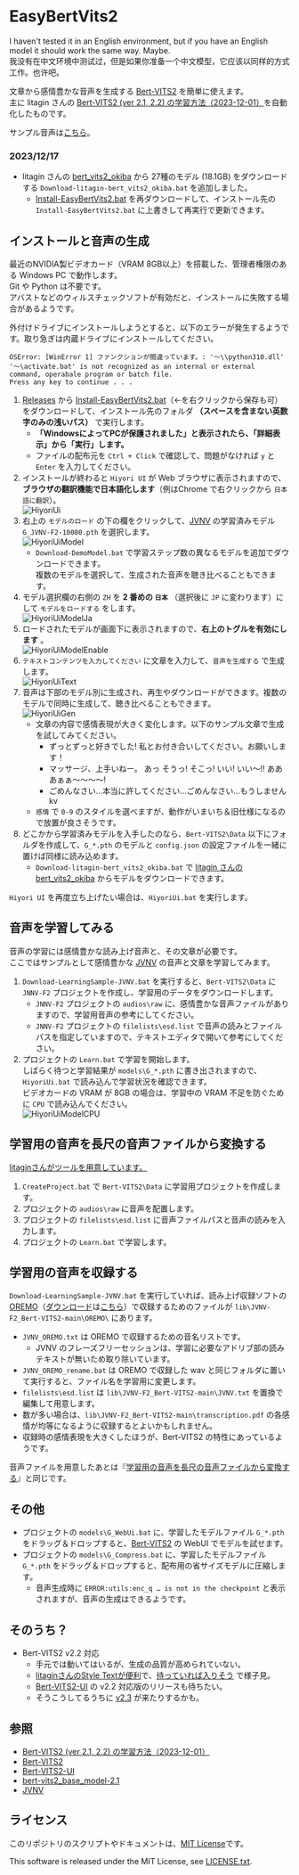 ﻿# EasyBertVits2

I haven't tested it in an English environment, but if you have an English model it should work the same way. Maybe.<br>我没有在中文环境中测试过，但是如果你准备一个中文模型，它应该以同样的方式工作。也许吧。

文章から感情豊かな音声を生成する [Bert-VITS2](https://github.com/fishaudio/Bert-VITS2) を簡単に使えます。<br>主に litagin さんの  [Bert-VITS2 (ver 2.1, 2.2) の学習方法（2023-12-01）](https://zenn.dev/litagin/articles/b1ddc1da5ea2b3)を自動化したものです。

サンプル音声は[こちら](https://twitter.com/Zuntan03/status/1735947687466557733)。

### 2023/12/17

- litagin さんの [bert_vits2_okiba](https://huggingface.co/litagin/bert_vits2_okiba) から 27種のモデル (18.1GB) をダウンロードする `Download-litagin-bert_vits2_okiba.bat` を追加しました。
	- [Install-EasyBertVits2.bat](https://github.com/Zuntan03/EasyBertVits2/releases/download/v2.1.1/Install-EasyBertVits2.bat) を再ダウンロードして、インストール先の `Install-EasyBertVits2.bat` に上書きして再実行で更新できます。

## インストールと音声の生成

最近のNVIDIA製ビデオカード（VRAM 8GB以上）を搭載した、管理者権限のある Windows PC で動作します。<br>Git や Python は不要です。<br>アバストなどのウィルスチェックソフトが有効だと、インストールに失敗する場合があるようです。

外付けドライブにインストールしようとすると、以下のエラーが発生するようです。取り急ぎは内蔵ドライブにインストールしてください。
```
OSError: [WinError 1] ファンクションが間違っています。: '～\\python310.dll'
'～\activate.bat' is not recognized as an internal or external command, operabale program or batch file.
Press any key to continue . . .
```

1. [Releases](https://github.com/Zuntan03/EasyBertVits2/releases) から [Install-EasyBertVits2.bat](https://github.com/Zuntan03/EasyBertVits2/releases/download/v2.1.1/Install-EasyBertVits2.bat)（←を右クリックから保存も可） をダウンロードして、インストール先のフォルダ **（スペースを含まない英数字のみの浅いパス）** で実行します。
	- **「WindowsによってPCが保護されました」と表示されたら、「詳細表示」から「実行」します。**
	- ファイルの配布元を `Ctrl + Click` で確認して、問題がなければ `y` と `Enter` を入力してください。
2. インストールが終わると `Hiyori UI` が Web ブラウザに表示されますので、**ブラウザの翻訳機能で日本語化します**（例はChrome で右クリックから `日本語に翻訳`）。<br>![HiyoriUi](./doc/img/HiyoriUi.png)
3. 右上の `モデルのロード` の下の欄をクリックして、[JVNV](https://sites.google.com/site/shinnosuketakamichi/research-topics/jvnv_corpus) の学習済みモデル `G_JVNV-F2-10000.pth` を選択します。<br>![HiyoriUiModel](./doc/img/HiyoriUiModel.png)
	- `Download-DemoModel.bat` で学習ステップ数の異なるモデルを追加でダウンロードできます。<br>複数のモデルを選択して、生成された音声を聴き比べることもできます。
4. モデル選択欄の右側の `ZH` を **2 番めの `日本`** （選択後に `JP` に変わります）にして `モデルをロードする` をします。<br>![HiyoriUiModelJa](./doc/img/HiyoriUiModelJa.png)
5. ロードされたモデルが画面下に表示されますので、**右上のトグルを有効にします** 。<br>![HiyoriUiModelEnable](./doc/img/HiyoriUiModelEnable.png)
6. `テキストコンテンツを入力してください` に文章を入力して、`音声を生成する` で生成します。<br>![HiyoriUiText](./doc/img/HiyoriUiText.png)
7. 音声は下部のモデル別に生成され、再生やダウンロードができます。複数のモデルで同時に生成して、聴き比べることもできます。<br>![HiyoriUiGen](./doc/img/HiyoriUiGen.png)
	- 文章の内容で感情表現が大きく変化します。以下のサンプル文章で生成を試してみてください。
		- ずっとずっと好きでした! 私とお付き合いしてください。お願いします！
		- マッサージ、上手いねー。 あっ そうっ!  そこっ!  いい! いい～!!  あああぁぁ～～～～! 
		- ごめんなさい…本当に許してください…ごめんなさい…もうしませんkv
	- `感情` で `0-9` のスタイルを選べますが、動作がいまいち＆旧仕様になるので放置が良さそうです。
8. どこかから学習済みモデルを入手したのなら、`Bert-VITS2\Data` 以下にフォルダを作成して、`G_*.pth` のモデルと `config.json` の設定ファイルを一緒に置けば同様に読み込めます。
	- `Download-litagin-bert_vits2_okiba.bat` で [litagin さんの bert_vits2_okiba](https://huggingface.co/litagin/bert_vits2_okiba) からモデルをダウンロードできます。

`Hiyori UI` を再度立ち上げたい場合は、`HiyoriUi.bat` を実行します。

## 音声を学習してみる

音声の学習には感情豊かな読み上げ音声と、その文章が必要です。<br>ここではサンプルとして感情豊かな [JVNV](https://sites.google.com/site/shinnosuketakamichi/research-topics/jvnv_corpus) の音声と文章を学習してみます。

1. `Download-LearningSample-JVNV.bat` を実行すると、`Bert-VITS2\Data` に `JNNV-F2` プロジェクトを作成し、学習用のデータをダウンロードします。
	- `JNNV-F2` プロジェクトの `audios\raw` に、感情豊かな音声ファイルがありますので、学習用音声の参考にしてください。
	- `JNNV-F2` プロジェクトの `filelists\esd.list` で音声の読みとファイルパスを指定していますので、テキストエディタで開いて参考にしてください。
2. プロジェクトの `Learn.bat` で学習を開始します。<br>しばらく待つと学習結果が `models\G_*.pth` に書き出されますので、`HiyoriUi.bat` で読み込んで学習状況を確認できます。<br>ビデオカードの VRAM が 8GB の場合は、学習中の VRAM 不足を防ぐために `CPU` で読み込んでください。<br>![HiyoriUiModelCPU](./doc/img/HiyoriUiModelCpu.png)

## 学習用の音声を長尺の音声ファイルから変換する

[litaginさんがツールを用意しています。](https://github.com/litagin02/slice-and-transcribe)

1. `CreateProject.bat` で `Bert-VITS2\Data` に学習用プロジェクトを作成します。
2. プロジェクトの `audios\raw` に音声を配置します。
3. プロジェクトの `filelists\esd.list` に音声ファイルパスと音声の読みを入力します。
4. プロジェクトの `Learn.bat` で学習します。

## 学習用の音声を収録する

`Download-LearningSample-JVNV.bat` を実行していれば、読み上げ収録ソフトの[OREMO](http://nwp8861.web.fc2.com/soft/oremo/index.html)（[ダウンロード](https://twitter.com/nwp8861/status/1694845767738167719)は[こちら](https://onedrive.live.com/?id=4E56C6D911E0FAA3%21326&cid=4E56C6D911E0FAA3)）で収録するためのファイルが `lib\JVNV-F2_Bert-VITS2-main\OREMO\` にあります。

- `JVNV_OREMO.txt` は OREMO で収録するための音名リストです。
	- JVNV のフレーズフリーセッションは、学習に必要なアドリブ部の読みテキストが無いため取り除いています。
- `JVNV_OREMO_rename.bat` は OREMO で収録した wav と同じフォルダに置いて実行すると、ファイル名を学習用に変更します。
- `filelists\esd.list` は `lib\JVNV-F2_Bert-VITS2-main\JVNV.txt` を置換で編集して用意します。
- 数が多い場合は、`lib\JVNV-F2_Bert-VITS2-main\transcription.pdf` の各感情が均等になるように収録するとよいかもしれません。
- 収録時の感情表現を大きくしたほうが、Bert-VITS2 の特性にあっているようです。

音声ファイルを用意したあとは『[学習用の音声を長尺の音声ファイルから変換する](#学習用の音声を長尺の音声ファイルから変換する)』と同じです。

## その他

- プロジェクトの `models\G_WebUi.bat` に、学習したモデルファイル `G_*.pth` をドラッグ＆ドロップすると、[Bert-VITS2](https://github.com/fishaudio/Bert-VITS2) の WebUI でモデルを試せます。
- プロジェクトの `models\G_Compress.bat` に、学習したモデルファイル `G_*.pth` をドラッグ＆ドロップすると、配布用の省サイズモデルに圧縮します。
	- 音声生成時に `ERROR:utils:enc_q … is not in the checkpoint` と表示されますが、音声の生成はできるようです。

## そのうち？

- Bert-VITS2 v2.2 対応
	- 手元では動いてはいるが、生成の品質が高められていない。
	- [litaginさんのStyle Textが便利](https://github.com/litagin02/Bert-VITS2-litagin)で、[待っていれば入りそう](https://github.com/fishaudio/Bert-VITS2/pull/240) で様子見。
	- [Bert-VITS2-UI](https://github.com/jiangyuxiaoxiao/Bert-VITS2-UI) の v2.2 対応版のリリースも待ちたい。
	- そうこうしてるうちに [v2.3](https://github.com/fishaudio/Bert-VITS2/tree/dev-2.3) が来たりするかも。

## 参照

- [Bert-VITS2 (ver 2.1, 2.2) の学習方法（2023-12-01）](https://zenn.dev/litagin/articles/b1ddc1da5ea2b3)
- [Bert-VITS2](https://github.com/fishaudio/Bert-VITS2)
- [Bert-VITS2-UI](https://github.com/jiangyuxiaoxiao/Bert-VITS2-UI)
- [bert-vits2_base_model-2.1](https://huggingface.co/Garydesu/bert-vits2_base_model-2.1)
- [JVNV](https://sites.google.com/site/shinnosuketakamichi/research-topics/jvnv_corpus)

## ライセンス

このリポジトリのスクリプトやドキュメントは、[MIT License](./LICENSE.txt)です。

This software is released under the MIT License, see [LICENSE.txt](./LICENSE.txt).
